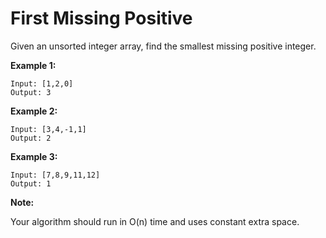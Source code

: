 # First Missing Positive

Given an unsorted integer array, find the smallest missing positive integer.

__Example 1:__

```pseudo
Input: [1,2,0]
Output: 3
```

__Example 2:__

```pseudo
Input: [3,4,-1,1]
Output: 2
```

__Example 3:__

```pseudo
Input: [7,8,9,11,12]
Output: 1
```

__Note:__

Your algorithm should run in O(n) time and uses constant extra space.